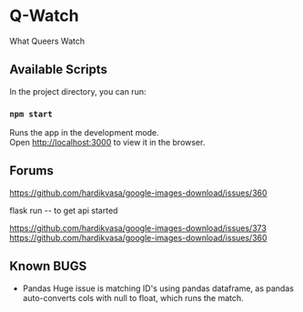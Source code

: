 # Q-Watch

What Queers Watch

## Available Scripts

In the project directory, you can run:

### `npm start`

Runs the app in the development mode.<br>
Open [http://localhost:3000](http://localhost:3000) to view it in the browser.

## Forums

https://github.com/hardikvasa/google-images-download/issues/360

flask run -- to get api started

https://github.com/hardikvasa/google-images-download/issues/373
https://github.com/hardikvasa/google-images-download/issues/360

## Known BUGS

- Pandas
  Huge issue is matching ID's using pandas dataframe, as pandas auto-converts cols with null to float, which runs the match.
